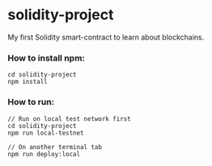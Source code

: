 # solidity-project
My first Solidity smart-contract to learn about blockchains.

### How to install npm:
```
cd solidity-project
npm install
```

### How to run:
```
// Run on local test network first
cd solidity-project
npm run local-testnet

// On another terminal tab
npm run deploy:local
```